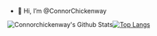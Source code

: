 - 👋 Hi, I’m @ConnorChickenway

![Connorchickenway's Github Stats](https://github-readme-stats.vercel.app/api?username=Connorchickenway&show_icons=true&theme=dracula)[![Top Langs](https://github-readme-stats.vercel.app/api/top-langs/?username=Connorchickenway&layout=compact&theme=dracula)](https://github.com/anuraghazra/github-readme-stats)

